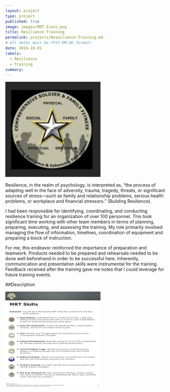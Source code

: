 ```yaml
---
layout: project
type: project
published: true
image: images/MRT-Icons.png
title: Resilience Training
permalink: projects/Reseilience-Training.md
# All dates must be YYYY-MM-DD format!
date: 2019-10-01
labels:
  - Resilience
  - Training
summary: 
---
```


<img class="ui medium right floated rounded image" src="../images/MRT-logo.png">



Resilience, in the realm of psychology, is interpreted as, “the process of adapting well in the face of adversity, trauma, tragedy, threats, or significant sources of stress—such as family and relationship problems, serious health problems, or workplace and financial stressors.” (Building Resilience).   

I had been responsible for identifying, coordinating, and conducting resilience training for an organization of over 100 personnel.  This took significant time working with other team members in terms of planning, preparing, executing, and assessing the training.  My role primarily involved managing the flow of information, timelines, coordination of equipment and preparing a block of instruction.  

For me, this endeavor reinforced the importance of preparation and teamwork.  Products needed to be prepared and rehearsals needed to be done well beforehand in order to be successful here.  Inherently, communication and presentation skills were instrumental for the training.  Feedback received after the training gave me notes that I could leverage for future training events.

##Description
 
<img class="ui medium right floated rounded image" src="../images/MRT-Skills-Description.png">
